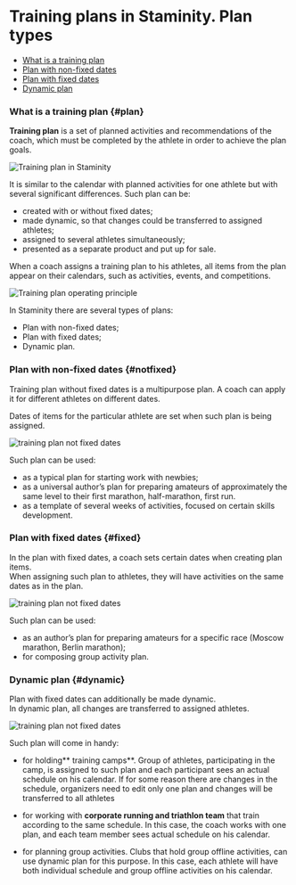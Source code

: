 # Training plans in Staminity. Plan types

* [What is a training plan](#plan)
* [Plan with non-fixed dates](#notfixed)
* [Plan with fixed dates](#fixed)
* [Dynamic plan](#dynamic)

### What is a training plan {#plan}

**Training plan** is a set of planned activities and recommendations of the coach, which must be completed by the athlete in order to achieve the plan goals.

![Training plan in Staminity](https://content.staminity.com/assets/images/methodology/training-plan-builder.png)

It is similar to the calendar with planned activities for one athlete but with several significant differences. Such plan can be:

* created with or without fixed dates;
* made dynamic, so that changes could be transferred to assigned athletes;
* assigned to several athletes simultaneously;
* presented as a separate product and put up for sale. 

When a coach assigns a training plan to his athletes, all items from the plan appear on their calendars, such as activities, events, and competitions.

![Training plan operating principle](https://content.staminity.com/assets/images/_new/methodology/training-plan-scheme.png)

In Staminity there are several types of plans:

* Plan with non-fixed dates;
* Plan with fixed dates;
* Dynamic plan.

### Plan with non-fixed dates {#notfixed}

Training plan without fixed dates is a multipurpose plan. A coach can apply it for different athletes on different dates.

Dates of items for the particular athlete are set when such plan is being assigned.

![training plan not fixed dates](https://content.staminity.com/assets/images/_new/methodology/tp-not-fixed-dates.gif)

Such plan can be used:

* as a typical plan for starting work with newbies; 
* as a universal author’s plan for preparing amateurs of approximately the same level to their first marathon, half-marathon, first run.  
* as a template of several weeks of activities, focused on certain skills development.

### Plan with fixed dates {#fixed}

In the plan with fixed dates, a coach sets certain dates when creating plan items.  
When assigning such plan to athletes, they will have activities on the same dates as in the plan.

![training plan not fixed dates](https://content.staminity.com/assets/images/_new/methodology/tp-fixed-dates.gif)

Such plan can be used:

* as an author’s plan for preparing amateurs for a specific race \(Moscow marathon, Berlin marathon\);
* for composing group activity plan.

### Dynamic plan {#dynamic}

Plan with fixed dates can additionally be made dynamic.  
In dynamic plan, all changes are transferred to assigned athletes.

![training plan not fixed dates](https://content.staminity.com/assets/images/_new/methodology/tp-fixed-dynamic.gif)

Such plan will come in handy:

* for holding** training camps**. Group of athletes, participating in the camp, is assigned to such plan and each participant sees an actual schedule on his calendar. If for some reason there are changes in the schedule, organizers need to edit only one plan and changes will be transferred to all athletes

* for working with **corporate running and triathlon team** that train according to the same schedule. In this case, the coach works with one plan, and each team member sees actual schedule on his calendar.

* for planning group activities. Clubs that hold group offline activities, can use dynamic plan for this purpose. In this case, each athlete will have both individual schedule and group offline activities on his calendar.



